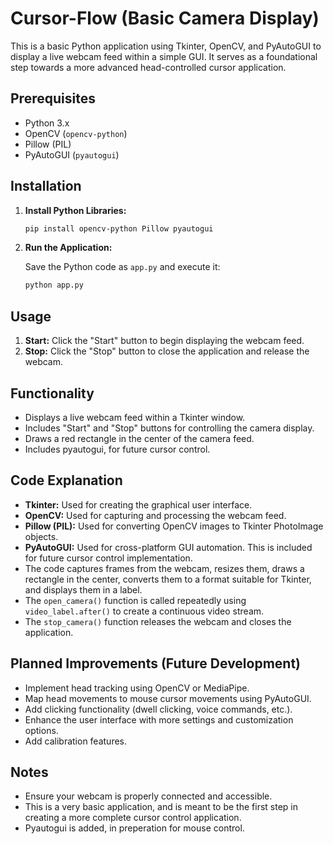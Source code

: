 # Cursor-Flow (Basic Camera Display)

This is a basic Python application using Tkinter, OpenCV, and PyAutoGUI to display a live webcam feed within a simple GUI. It serves as a foundational step towards a more advanced head-controlled cursor application.

## Prerequisites

* Python 3.x
* OpenCV (`opencv-python`)
* Pillow (PIL)
* PyAutoGUI (`pyautogui`)

## Installation

1.  **Install Python Libraries:**

    ```bash
    pip install opencv-python Pillow pyautogui
    ```

2.  **Run the Application:**

    Save the Python code as `app.py` and execute it:

    ```bash
    python app.py
    ```

## Usage

1.  **Start:** Click the "Start" button to begin displaying the webcam feed.
2.  **Stop:** Click the "Stop" button to close the application and release the webcam.

## Functionality

* Displays a live webcam feed within a Tkinter window.
* Includes "Start" and "Stop" buttons for controlling the camera display.
* Draws a red rectangle in the center of the camera feed.
* Includes pyautogui, for future cursor control.

## Code Explanation

* **Tkinter:** Used for creating the graphical user interface.
* **OpenCV:** Used for capturing and processing the webcam feed.
* **Pillow (PIL):** Used for converting OpenCV images to Tkinter PhotoImage objects.
* **PyAutoGUI:** Used for cross-platform GUI automation. This is included for future cursor control implementation.
* The code captures frames from the webcam, resizes them, draws a rectangle in the center, converts them to a format suitable for Tkinter, and displays them in a label.
* The `open_camera()` function is called repeatedly using `video_label.after()` to create a continuous video stream.
* The `stop_camera()` function releases the webcam and closes the application.

## Planned Improvements (Future Development)

* Implement head tracking using OpenCV or MediaPipe.
* Map head movements to mouse cursor movements using PyAutoGUI.
* Add clicking functionality (dwell clicking, voice commands, etc.).
* Enhance the user interface with more settings and customization options.
* Add calibration features.

## Notes

* Ensure your webcam is properly connected and accessible.
* This is a very basic application, and is meant to be the first step in creating a more complete cursor control application.
* Pyautogui is added, in preperation for mouse control.
